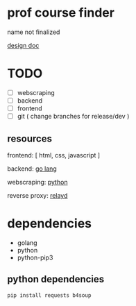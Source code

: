 # prof course finder

name not finalized

[design doc](https://docs.google.com/document/d/18EV5vSysP4g-dQlOz8RPAOX1CN95_Bku6ngtJE6O48w/edit#heading=h.ng2zz6cp2tz0)

# TODO
- [ ] webscraping
- [ ] backend
- [ ] frontend
- [ ] git ( change branches for release/dev )

## resources 

frontend: [ html, css, javascript ]

backend: [go lang](https://go.dev/learn/)

webscraping: [python](https://docs.python.org/3/)

reverse proxy: [relayd](https://man.openbsd.org/relayd.8)

# dependencies

- golang
- python
- python-pip3

## python dependencies

`pip install requests b4soup`
